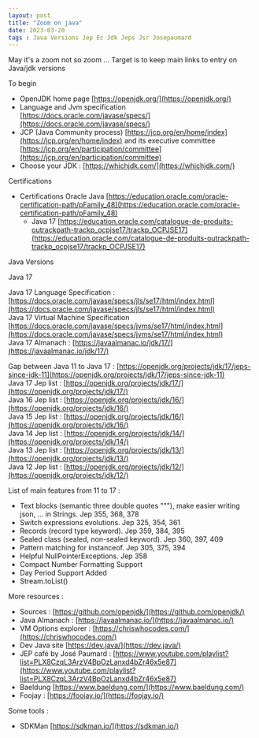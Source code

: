 ```yaml
---
layout: post
title: "Zoom on java"
date: 2023-03-20
tags : Java Versions Jep Ec Jdk Jeps Jsr Josepaumard
---
```


May it's a zoom not so zoom ... Target is to keep main links to entry on Java/jdk versions

To begin   

* OpenJDK home page [https://openjdk.org/](https://openjdk.org/)   
* Language and Jvm specification [https://docs.oracle.com/javase/specs/](https://docs.oracle.com/javase/specs/)    
* JCP (Java Community process) [https://jcp.org/en/home/index](https://jcp.org/en/home/index) and its executive committee [https://jcp.org/en/participation/committee](https://jcp.org/en/participation/committee)       
* Choose your JDK : [https://whichjdk.com/](https://whichjdk.com/)    

Certifications

* Certifications Oracle Java [https://education.oracle.com/oracle-certification-path/pFamily_48](https://education.oracle.com/oracle-certification-path/pFamily_48) 
  * Java 17 [https://education.oracle.com/catalogue-de-produits-outrackpath-trackp_ocpjse17/trackp_OCPJSE17](https://education.oracle.com/catalogue-de-produits-outrackpath-trackp_ocpjse17/trackp_OCPJSE17) 

Java Versions

Java 17

Java 17 Language Specification : [https://docs.oracle.com/javase/specs/jls/se17/html/index.html](https://docs.oracle.com/javase/specs/jls/se17/html/index.html)   
Java 17 Virtual Machine Specification [https://docs.oracle.com/javase/specs/jvms/se17/html/index.html](https://docs.oracle.com/javase/specs/jvms/se17/html/index.html)    
Java 17 Almanach : [https://javaalmanac.io/jdk/17/](https://javaalmanac.io/jdk/17/)    

Gap between Java 11 to Java 17 : [https://openjdk.org/projects/jdk/17/jeps-since-jdk-11](https://openjdk.org/projects/jdk/17/jeps-since-jdk-11)    
Java 17 Jep list : [https://openjdk.org/projects/jdk/17/](https://openjdk.org/projects/jdk/17/)    
Java 16 Jep list : [https://openjdk.org/projects/jdk/16/](https://openjdk.org/projects/jdk/16/)    
Java 15 Jep list : [https://openjdk.org/projects/jdk/16/](https://openjdk.org/projects/jdk/16/)    
Java 14 Jep list : [https://openjdk.org/projects/jdk/14/](https://openjdk.org/projects/jdk/14/)    
Java 13 Jep list : [https://openjdk.org/projects/jdk/13/](https://openjdk.org/projects/jdk/13/)    
Java 12 Jep list : [https://openjdk.org/projects/jdk/12/](https://openjdk.org/projects/jdk/12/)    

List of main features from 11 to 17 :    
* Text blocks (semantic three double quotes """), make easier writing json, ... in Strings. Jep 355, 368, 378    
* Switch expressions evolutions. Jep 325, 354, 361    
* Records (record type keyword). Jep 359, 384, 395    
* Sealed class (sealed, non-sealed keyword). Jep 360, 397, 409    
* Pattern matching for instanceof. Jep 305, 375, 394    
* Helpful NullPointerExceptions. Jep 358      
* Compact Number Formatting Support    
* Day Period Support Added    
* Stream.toList()  

More resources : 

* Sources : [https://github.com/openjdk/](https://github.com/openjdk/)   
* Java Almanach : [https://javaalmanac.io/](https://javaalmanac.io/)  
* VM Options explorer : [https://chriswhocodes.com/](https://chriswhocodes.com/)    
* Dev Java site [https://dev.java/](https://dev.java/)    
* JEP café by José Paumard : [https://www.youtube.com/playlist?list=PLX8CzqL3ArzV4BpOzLanxd4bZr46x5e87](https://www.youtube.com/playlist?list=PLX8CzqL3ArzV4BpOzLanxd4bZr46x5e87)    
* Baeldung [https://www.baeldung.com/](https://www.baeldung.com/)    
* Foojay : [https://foojay.io/](https://foojay.io/)   

Some tools : 
* SDKMan [https://sdkman.io/](https://sdkman.io/)    
